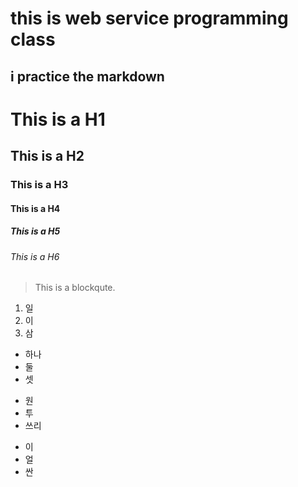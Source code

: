 this is web service programming class
=============
i practice the markdown
-------------
# This is a H1
## This is a H2
### This is a H3
#### This is a H4
##### This is a H5
###### This is a H6


>This is a blockqute.


1. 일
2. 이
3. 삼

* 하나
* 둘
* 셋
+ 원
+ 투
+ 쓰리
- 이
- 얼
- 싼

